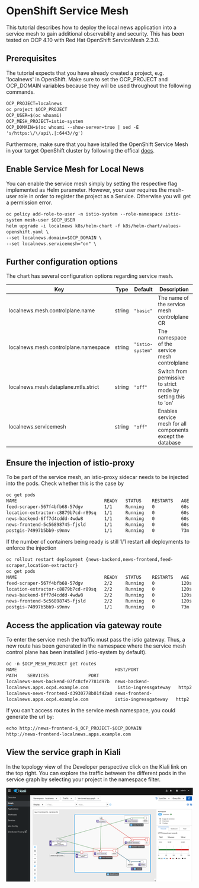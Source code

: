# OpenShift Service Mesh
This tutorial describes how to deploy the local news application into a service mesh to gain additional observability and security. This has been tested on OCP 4.10 with Red Hat OpenShift ServiceMesh 2.3.0.

## Prerequisites 
The tutorial expects that you have already created a project, e.g. 'localnews' in OpenShift. Make sure to set the OCP_PROJECT and OCP_DOMAIN variables because they will be used throughout the following commands.

    OCP_PROJECT=localnews
    oc project $OCP_PROJECT
    OCP_USER=$(oc whoami)
    OCP_MESH_PROJECT=istio-system
    OCP_DOMAIN=$(oc whoami --show-server=true | sed -E 's/https:\/\/api\.|:6443//g')
    
Furthermore, make sure that you have istalled the OpenShift Service Mesh in your target OpenShift cluster by following the offical [docs](https://docs.openshift.com/container-platform/4.11/service_mesh/v2x/installing-ossm.html). 
    
## Enable Service Mesh for Local News
You can enable the service mesh simply by setting the respective flag implemented as Helm parameter. However, your user requires the mesh-user role in order to register the project as a Service. Otherwise you will get a permission error.
  
    oc policy add-role-to-user -n istio-system --role-namespace istio-system mesh-user $OCP_USER
    helm upgrade -i localnews k8s/helm-chart -f k8s/helm-chart/values-openshift.yaml \ 
    --set localnews.domain=$OCP_DOMAIN \
    --set localnews.servicemesh="on" \
    
## Further configuration options
The chart has several configuration options regarding service mesh. 

| Key | Type | Default | Description |
|-----|------|---------|-------------|
| localnews.mesh.controlplane.name | string | `"basic"` | The name of the service mesh controlplane CR  |
| localnews.mesh.controlplane.namespace | string | `"istio-system"` | The namespace of the service mesh controlplane |
| localnews.mesh.dataplane.mtls.strict | string | `"off"` | Switch from permissive to strict mode by setting this to 'on'  |
| localnews.servicemesh | string | `"off"` | Enables service mesh for all components except the database |

## Ensure the injection of istio-proxy  
To be part of the service mesh, an istio-proxy sidecar needs to be injected into the pods. Check whether this is the case by

    oc get pods
    NAME                                 READY   STATUS    RESTARTS   AGE
    feed-scraper-567f4bfb68-57dgv        1/1     Running   0          60s
    location-extractor-c8879b7cd-r89sq   1/1     Running   0          60s
    news-backend-6ff7d4cddd-4wdw8        1/1     Running   0          60s
    news-frontend-5c56898745-fjsld       1/1     Running   0          60s
    postgis-74997b5bb9-s9nmv             1/1     Running   0          73m
    
If the number of containers being ready is still 1/1 restart all deployments to enforce the injection

    oc rollout restart deployment {news-backend,news-frontend,feed-scraper,location-extractor}
    oc get pods
    NAME                                 READY   STATUS    RESTARTS   AGE
    feed-scraper-567f4bfb68-57dgv        2/2     Running   0          120s
    location-extractor-c8879b7cd-r89sq   2/2     Running   0          120s
    news-backend-6ff7d4cddd-4wdw8        2/2     Running   0          120s
    news-frontend-5c56898745-fjsld       2/2     Running   0          120s
    postgis-74997b5bb9-s9nmv             1/1     Running   0          73m

## Access the application via gateway route
To enter the service mesh the traffic must pass the istio gateway. Thus, a new route has been generated in the namespace where the service mesh control plane has been installed (istio-system by default). 

    oc -n $OCP_MESH_PROJECT get routes
    NAME                                     HOST/PORT                                      PATH    SERVICES               PORT
    localnews-news-backend-07fc8cfe7781d97b  news-backend-localnews.apps.ocp4.example.com           istio-ingressgateway   http2
    localnews-news-frontend-d3930778b01f42a0 news-frontend-localnews.apps.ocp4.example.com          istio-ingressgateway   http2

If you can't access routes in the service mesh namespace, you could generate the url by:

    echo http://news-frontend-$_OCP_PROJECT-$OCP_DOMAIN
    http://news-frontend-localnews.apps.example.com

## View the service graph in Kiali
In the topology view of the Developer perspective click on the Kiali link on the top right. You can explore the traffic between the different pods in the service graph by selecting your project in the namespace filter.

![Topology](img/kiali.png)

